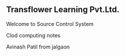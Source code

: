 ## Transflower Learning Pvt.Ltd.

Welcome to Source Control System

Clod computing notes

Avinash Patil from jalgaon